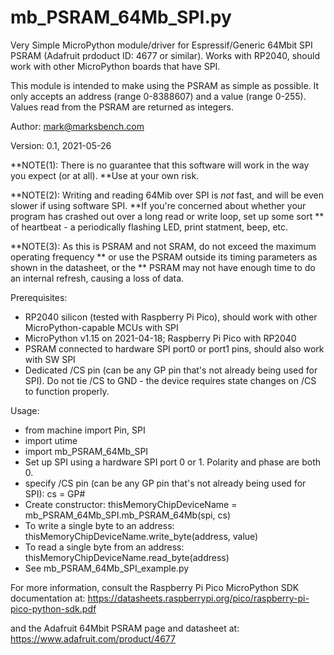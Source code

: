 # mb_PSRAM_64Mb_SPI.py

Very Simple MicroPython module/driver for Espressif/Generic 64Mbit SPI PSRAM
(Adafruit prdoduct ID: 4677 or similar). Works with RP2040, should work with other MicroPython boards that have SPI.

This module is intended to make using the PSRAM as simple as possible.
It only accepts an address (range 0-8388607) and a value (range 0-255).
Values read from the PSRAM are returned as integers.

Author: mark@marksbench.com

Version: 0.1, 2021-05-26

**NOTE(1): There is no guarantee that this software will work in the way you expect (or at all).
**Use at your own risk.

**NOTE(2): Writing and reading 64Mib over SPI is _not_ fast, and will be even slower if using software SPI.
**If you're concerned about whether your program has crashed out over a long read or write loop, set up some sort
** of heartbeat - a periodically flashing LED, print statment, beep, etc.

**NOTE(3): As this is PSRAM and not SRAM, do not exceed the maximum operating frequency
** or use the PSRAM outside its timing parameters as shown in the datasheet, or the
** PSRAM may not have enough time to do an internal refresh, causing a loss of data.

Prerequisites:
- RP2040 silicon (tested with Raspberry Pi Pico), should work with other MicroPython-capable MCUs with SPI
- MicroPython v1.15 on 2021-04-18; Raspberry Pi Pico with RP2040
- PSRAM connected to hardware SPI port0 or port1 pins, should also work with SW SPI
- Dedicated /CS pin (can be any GP pin that's not already being used for SPI). Do not tie /CS to
  GND - the device requires state changes on /CS to function properly.

Usage:
- from machine import Pin, SPI
- import utime
- import mb_PSRAM_64Mb_SPI
- Set up SPI using a hardware SPI port 0 or 1. Polarity and phase are both 0.
- specify /CS pin (can be any GP pin that's not already being used for SPI):
  cs = GP#
- Create constructor:
  thisMemoryChipDeviceName = mb_PSRAM_64Mb_SPI.mb_PSRAM_64Mb(spi, cs)
- To write a single byte to an address:
  thisMemoryChipDeviceName.write_byte(address, value)
- To read a single byte from an address:
  thisMemoryChipDeviceName.read_byte(address)
- See mb_PSRAM_64Mb_SPI_example.py

For more information, consult the Raspberry Pi Pico MicroPython SDK documentation at:
  https://datasheets.raspberrypi.org/pico/raspberry-pi-pico-python-sdk.pdf
  
and the Adafruit 64Mbit PSRAM page and datasheet at:
  https://www.adafruit.com/product/4677

